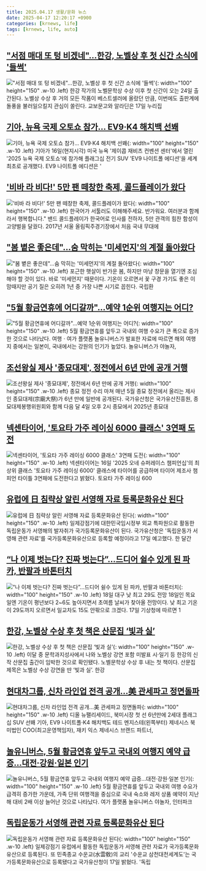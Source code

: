 ```yaml
---
title: 2025.04.17 생활/문화 뉴스
date: 2025-04-17 12:20:17 +0900
categories: [krnews, life]
tags: [krnews, life, auto]
---
```

## ["서점 매대 또 텅 비겠네"…한강, 노벨상 후 첫 신간 소식에 '들썩'](https://n.news.naver.com/mnews/article/015/0005120404)

!["서점 매대 또 텅 비겠네"…한강, 노벨상 후 첫 신간 소식에 '들썩'](https://mimgnews.pstatic.net/image/origin/015/2025/04/17/5120404.jpg?type=nf220_150){: width="100" height="150" .w-10 .left}
한강 작가의 노벨문학상 수상 이후 첫 신간이 오는 24일 출간된다. 노벨상 수상 후 거의 모든 작품이 베스트셀러에 올랐던 만큼, 이번에도 출판계에 돌풍을 불러일으킬지 관심이 쏠린다. 교보문고와 알라딘은 17일 누리집

## [기아, 뉴욕 국제 오토쇼 참가… EV9·K4 해치백 선봬](https://n.news.naver.com/mnews/article/417/0001071483)

![기아, 뉴욕 국제 오토쇼 참가… EV9·K4 해치백 선봬](https://mimgnews.pstatic.net/image/origin/417/2025/04/17/1071483.jpg?type=nf220_150){: width="100" height="150" .w-10 .left}
기아가 16일(현지시각) 미국 뉴욕 '제이콥 재비츠 컨벤션 센터'에서 열린 '2025 뉴욕 국제 오토쇼'에 참가해 플래그십 전기 SUV 'EV9 나이트폴 에디션'을 세계 최초로 공개했다. EV9 나이트폴 에디션은 '

## ['비바 라 비다!' 5만 팬 떼창한 축제, 콜드플레이가 왔다](https://n.news.naver.com/mnews/article/277/0005579191)

!['비바 라 비다!' 5만 팬 떼창한 축제, 콜드플레이가 왔다](https://mimgnews.pstatic.net/image/origin/277/2025/04/17/5579191.jpg?type=nf220_150){: width="100" height="150" .w-10 .left}
한국어가 서툴러도 이해해주세요. 반가워요. 여러분과 함께라서 행복합니다." 밴드 콜드플레이가 한국어로 인사를 전하자, 5만 관객의 힘찬 함성이 고양벌을 달궜다. 2017년 서울 올림픽주경기장에서 처음 국내 무대에

## ["봄 볕은 좋은데"...숨 막히는 '미세먼지'의 계절 돌아왔다](https://n.news.naver.com/mnews/article/014/0005336805)

!["봄 볕은 좋은데"...숨 막히는 '미세먼지'의 계절 돌아왔다](https://mimgnews.pstatic.net/image/origin/014/2025/04/16/5336805.jpg?type=nf220_150){: width="100" height="150" .w-10 .left}
포근한 햇살이 반가운 봄, 하지만 마냥 창문을 열기엔 조심해야 할 것이 있다. 바로 '미세먼지' 때문이다. 기온이 오르면서 꽃 구경 가기도 좋은 이맘때지만 공기 질은 오히려 1년 중 가장 나쁜 시기로 꼽힌다. 국립환

## ["5월 황금연휴에 어디갈까"…예약 1순위 여행지는 어디?](https://n.news.naver.com/mnews/article/018/0005989863)

!["5월 황금연휴에 어디갈까"…예약 1순위 여행지는 어디?](https://mimgnews.pstatic.net/image/origin/018/2025/04/17/5989863.jpg?type=nf220_150){: width="100" height="150" .w-10 .left}
5월 황금연휴를 앞두고 국내외 여행 수요가 큰 폭으로 증가한 것으로 나타났다. 여행ㆍ여가 플랫폼 놀유니버스가 발표한 자료에 따르면 해외 여행지 중에서는 일본이, 국내에서는 강원의 인기가 높았다. 놀유니버스가 야놀자,

## [조선왕실 제사 '종묘대제', 정전에서 6년 만에 공개 거행](https://n.news.naver.com/mnews/article/001/0015335520)

![조선왕실 제사 '종묘대제', 정전에서 6년 만에 공개 거행](https://mimgnews.pstatic.net/image/origin/001/2025/04/17/15335520.jpg?type=nf220_150){: width="100" height="150" .w-10 .left}
종묘 정전 수리 마쳐 매년 5월 종묘 정전에서 올리는 제사인 종묘대제(宗廟大祭)가 6년 만에 일반에 공개된다. 국가유산청은 국가유산진흥원, 종묘대제봉행위원회와 함께 다음 달 4일 오후 2시 종묘에서 2025년 종묘대

## [넥센타이어, '토요타 가주 레이싱 6000 클래스' 3연패 도전](https://n.news.naver.com/mnews/article/014/0005336925)

![넥센타이어, '토요타 가주 레이싱 6000 클래스' 3연패 도전](https://mimgnews.pstatic.net/image/origin/014/2025/04/16/5336925.jpg?type=nf220_150){: width="100" height="150" .w-10 .left}
넥센타이어는 16일 '2025 오네 슈퍼레이스 챔피언십'의 최상위 클래스 '토요타 가주 레이싱 6000' 클래스에 타이어를 공급하며 타이어 제조사 챔피언 타이틀 3연패에 도전한다고 밝혔다. 토요타 가주 레이싱 600

## [유럽에 日 침략상 알린 서영해 자료 등록문화유산 된다](https://n.news.naver.com/mnews/article/277/0005579358)

![유럽에 日 침략상 알린 서영해 자료 등록문화유산 된다](https://mimgnews.pstatic.net/image/origin/277/2025/04/17/5579358.jpg?type=nf220_150){: width="100" height="150" .w-10 .left}
일제강점기에 대한민국임시정부 외교 특파원으로 활동한 독립운동가 서영해의 발자취가 국가등록문화유산이 된다. 국가유산청은 '독립운동가 서영해 관련 자료'를 국가등록문화유산으로 등록할 예정이라고 17일 예고했다. 한 달간

## [“나 이제 벗는다? 진짜 벗는다”...드디어 쉴수 있게 된 파카, 반팔과 바톤터치](https://n.news.naver.com/mnews/article/009/0005477814)

![“나 이제 벗는다? 진짜 벗는다”...드디어 쉴수 있게 된 파카, 반팔과 바톤터치](https://mimgnews.pstatic.net/image/origin/009/2025/04/17/5477814.jpg?type=nf220_150){: width="100" height="150" .w-10 .left}
18일 대구 낮 최고 29도 전망 18일인 목요일엔 기온이 평년보다 2~6도 높아지면서 초여름 날씨가 찾아올 전망이다. 낮 최고 기온이 29도까지 오르면서 일교차도 15도 안팎으로 크겠다. 17일 기상청에 따르면 1

## [한강, 노벨상 수상 후 첫 책은 산문집 ‘빛과 실’](https://n.news.naver.com/mnews/article/023/0003899931)

![한강, 노벨상 수상 후 첫 책은 산문집 ‘빛과 실’](https://mimgnews.pstatic.net/image/origin/023/2025/04/17/3899931.jpg?type=nf220_150){: width="100" height="150" .w-10 .left}
이달 중 문학과지성사에서 나와 노벨상 강연 포함 미발표 시·일기 등 한강의 신작 산문집 출간이 임박한 것으로 확인됐다. 노벨문학상 수상 후 내는 첫 책이다. 산문집 제목은 노벨상 수상 강연을 딴 ‘빛과 실’. 한강

## [현대차그룹, 신차 라인업 전격 공개…美 관세파고 정면돌파](https://n.news.naver.com/mnews/article/016/0002458784)

![현대차그룹, 신차 라인업 전격 공개…美 관세파고 정면돌파](https://mimgnews.pstatic.net/image/origin/016/2025/04/17/2458784.jpg?type=nf220_150){: width="100" height="150" .w-10 .left}
디올 뉴팰리세이드, 북미시장 첫 선 6년만에 2세대 플래그십 SUV 선봬 기아, EV9 나이트폴·K4 해치백도 테드 멘지스테(왼쪽부터) 제네시스 북미법인 COO(최고운영책임자), 재키 익스 제네시스 브랜드 파트너,

## [놀유니버스, 5월 황금연휴 앞두고 국내외 여행지 예약 급증…대전·강원·일본 인기](https://n.news.naver.com/mnews/article/088/0000942506)

![놀유니버스, 5월 황금연휴 앞두고 국내외 여행지 예약 급증…대전·강원·일본 인기](https://mimgnews.pstatic.net/image/origin/088/2025/04/17/942506.jpg?type=nf220_150){: width="100" height="150" .w-10 .left}
5월 황금연휴를 앞두고 국내외 여행 수요가 급격히 증가한 가운데, 가족 단위 여행객을 중심으로 국내 숙소와 레저 상품 예약이 지난해 대비 2배 이상 늘어난 것으로 나타났다. 여가 플랫폼 놀유니버스 야놀자, 인터파크

## [독립운동가 서영해 관련 자료 등록문화유산 된다](https://n.news.naver.com/mnews/article/003/0013188900)

![독립운동가 서영해 관련 자료 등록문화유산 된다](https://mimgnews.pstatic.net/image/origin/003/2025/04/17/13188900.jpg?type=nf220_150){: width="100" height="150" .w-10 .left}
일제강점기 유럽에서 활동한 독립운동가 서영해 관련 자료가 국가등록문화유산으로 등록된다. 또 민족종교 수운교(水雲敎)의 교리 '수운교 삼천대천세계도'는 국가등록문화유산으로 등록됐다고 국가유산청이 17일 밝혔다. '독립

